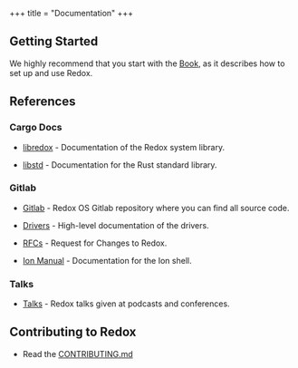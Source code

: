 +++
title = "Documentation"
+++

## Getting Started

We highly recommend that you start with the [Book](https://doc.redox-os.org/book/), as it describes how to set up and use Redox.

## References

### Cargo Docs

- [libredox](https://docs.rs/libredox/latest/libredox/) - Documentation of the Redox system library.

- [libstd](https://doc.rust-lang.org/stable/std/) - Documentation for the Rust standard library.

### Gitlab

- [Gitlab](https://gitlab.redox-os.org/) - Redox OS Gitlab repository where you can find all source code.

- [Drivers](https://gitlab.redox-os.org/redox-os/drivers/-/blob/master/README.md) - High-level documentation of the drivers.

- [RFCs](https://gitlab.redox-os.org/redox-os/rfcs) - Request for Changes to Redox.

- [Ion Manual](https://doc.redox-os.org/ion-manual/) - Documentation for the Ion shell.

### Talks

- [Talks](/talks/) - Redox talks given at podcasts and conferences.

## Contributing to Redox

- Read the [CONTRIBUTING.md](https://gitlab.redox-os.org/redox-os/redox/-/blob/master/CONTRIBUTING.md)
